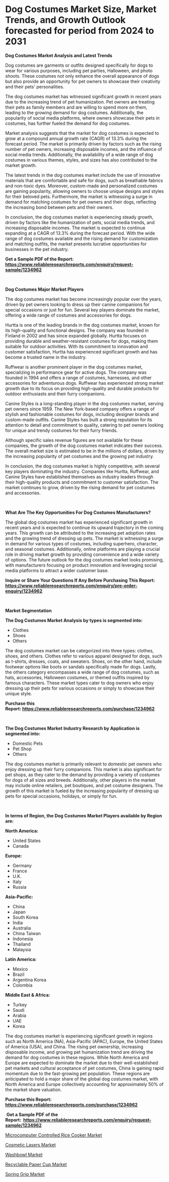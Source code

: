 <p><h1>Dog Costumes Market Size, Market Trends, and Growth Outlook forecasted for period from 2024 to 2031</h1></p><p><strong>Dog Costumes Market Analysis and Latest Trends</strong></p>
<p><p>Dog costumes are garments or outfits designed specifically for dogs to wear for various purposes, including pet parties, Halloween, and photo shoots. These costumes not only enhance the overall appearance of dogs but also provide an opportunity for pet owners to showcase their creativity and their pets' personalities.</p><p>The dog costumes market has witnessed significant growth in recent years due to the increasing trend of pet humanization. Pet owners are treating their pets as family members and are willing to spend more on them, leading to the growing demand for dog costumes. Additionally, the popularity of social media platforms, where owners showcase their pets in costumes, has further fueled the demand for dog costumes.</p><p>Market analysis suggests that the market for dog costumes is expected to grow at a compound annual growth rate (CAGR) of 13.3% during the forecast period. The market is primarily driven by factors such as the rising number of pet owners, increasing disposable incomes, and the influence of social media trends. Additionally, the availability of a wide range of dog costumes in various themes, styles, and sizes has also contributed to the market growth.</p><p>The latest trends in the dog costumes market include the use of innovative materials that are comfortable and safe for dogs, such as breathable fabrics and non-toxic dyes. Moreover, custom-made and personalized costumes are gaining popularity, allowing owners to choose unique designs and styles for their beloved pets. Furthermore, the market is witnessing a surge in demand for matching costumes for pet owners and their dogs, reflecting the increasing bond between pets and their owners.</p><p>In conclusion, the dog costumes market is experiencing steady growth, driven by factors like the humanization of pets, social media trends, and increasing disposable incomes. The market is expected to continue expanding at a CAGR of 13.3% during the forecast period. With the wide range of dog costumes available and the rising demand for customization and matching outfits, the market presents lucrative opportunities for businesses in the pet industry.</p></p>
<p><strong>Get a Sample PDF of the Report:&nbsp; <a href="https://www.reliableresearchreports.com/enquiry/request-sample/1234962">https://www.reliableresearchreports.com/enquiry/request-sample/1234962</a></strong></p>
<p>&nbsp;</p>
<p><strong>Dog Costumes Major Market Players</strong></p>
<p><p>The dog costumes market has become increasingly popular over the years, driven by pet owners looking to dress up their canine companions for special occasions or just for fun. Several key players dominate the market, offering a wide range of costumes and accessories for dogs.</p><p>Hurtta is one of the leading brands in the dog costumes market, known for its high-quality and functional designs. The company was founded in Finland in 2002 and has since expanded globally. Hurtta focuses on providing durable and weather-resistant costumes for dogs, making them suitable for outdoor activities. With its commitment to innovation and customer satisfaction, Hurtta has experienced significant growth and has become a trusted name in the industry.</p><p>Ruffwear is another prominent player in the dog costumes market, specializing in performance gear for active dogs. The company was founded in 1994 and offers a range of costumes, harnesses, and other accessories for adventurous dogs. Ruffwear has experienced strong market growth due to its focus on providing high-quality and durable products for outdoor enthusiasts and their furry companions.</p><p>Canine Styles is a long-standing player in the dog costumes market, serving pet owners since 1959. The New York-based company offers a range of stylish and fashionable costumes for dogs, including designer brands and custom-made outfits. Canine Styles has built a strong reputation for its attention to detail and commitment to quality, catering to pet owners looking for unique and trendy costumes for their furry friends.</p><p>Although specific sales revenue figures are not available for these companies, the growth of the dog costumes market indicates their success. The overall market size is estimated to be in the millions of dollars, driven by the increasing popularity of pet costumes and the growing pet industry.</p><p>In conclusion, the dog costumes market is highly competitive, with several key players dominating the industry. Companies like Hurtta, Ruffwear, and Canine Styles have established themselves as industry leaders through their high-quality products and commitment to customer satisfaction. The market continues to grow, driven by the rising demand for pet costumes and accessories.</p></p>
<p>&nbsp;</p>
<p><strong>What Are The Key Opportunities For Dog Costumes Manufacturers?</strong></p>
<p><p>The global dog costumes market has experienced significant growth in recent years and is expected to continue its upward trajectory in the coming years. This growth can be attributed to the increasing pet adoption rates and the growing trend of dressing up pets. The market is witnessing a surge in demand for various types of costumes, including superhero, character, and seasonal costumes. Additionally, online platforms are playing a crucial role in driving market growth by providing convenience and a wide variety of options. The future outlook for the dog costumes market looks promising, with manufacturers focusing on product innovation and leveraging social media platforms to attract a wider customer base.</p></p>
<p><strong>Inquire or Share Your Questions If Any Before Purchasing This Report: <a href="https://www.reliableresearchreports.com/enquiry/pre-order-enquiry/1234962">https://www.reliableresearchreports.com/enquiry/pre-order-enquiry/1234962</a></strong></p>
<p>&nbsp;</p>
<p><strong>Market Segmentation</strong></p>
<p><strong>The Dog Costumes Market Analysis by types is segmented into:</strong></p>
<p><ul><li>Clothes</li><li>Shoes</li><li>Others</li></ul></p>
<p><p>The dog costumes market can be categorized into three types: clothes, shoes, and others. Clothes refer to various apparel designed for dogs, such as t-shirts, dresses, coats, and sweaters. Shoes, on the other hand, include footwear options like boots or sandals specifically made for dogs. Lastly, the others category encompasses a wide range of dog costumes, such as hats, accessories, Halloween costumes, or themed outfits inspired by famous characters. These market types cater to dog owners who enjoy dressing up their pets for various occasions or simply to showcase their unique style.</p></p>
<p><strong>Purchase this Report:&nbsp;<a href="https://www.reliableresearchreports.com/purchase/1234962">https://www.reliableresearchreports.com/purchase/1234962</a></strong></p>
<p>&nbsp;</p>
<p><strong>The Dog Costumes Market Industry Research by Application is segmented into:</strong></p>
<p><ul><li>Domestic Pets</li><li>Pet Shop</li><li>Others</li></ul></p>
<p><p>The dog costumes market is primarily relevant to domestic pet owners who enjoy dressing up their furry companions. This market is also significant for pet shops, as they cater to the demand by providing a variety of costumes for dogs of all sizes and breeds. Additionally, other players in the market may include online retailers, pet boutiques, and pet costume designers. The growth of this market is fueled by the increasing popularity of dressing up pets for special occasions, holidays, or simply for fun.</p></p>
<p>&nbsp;</p>
<p><strong>In terms of Region, the Dog Costumes Market Players available by Region are:</strong></p>
<p>
    <p> <strong> North America: </strong>
        <ul>
            <li>United States</li>
            <li>Canada</li>
        </ul>
        </p> 
    <p> <strong> Europe: </strong>
        <ul>
            <li>Germany</li>
            <li>France</li>
            <li>U.K.</li>
            <li>Italy</li>
            <li>Russia</li>
        </ul>
        </p> 
    <p> <strong> Asia-Pacific: </strong>
        <ul>
            <li>China</li>
            <li>Japan</li>
            <li>South Korea</li>
            <li>India</li>
            <li>Australia</li>
            <li>China Taiwan</li>
            <li>Indonesia</li>
            <li>Thailand</li>
            <li>Malaysia</li>
        </ul>
        </p> 
    <p> <strong> Latin America: </strong>
        <ul>
            <li>Mexico</li>
            <li>Brazil</li>
            <li>Argentina Korea</li>
            <li>Colombia</li>
        </ul>
        </p> 
    <p> <strong> Middle East & Africa: </strong>
        <ul>
            <li>Turkey</li>
            <li>Saudi</li>
            <li>Arabia</li>
            <li>UAE</li>
            <li>Korea</li>
        </ul>
    </p>
    </p>
<p><p>The dog costumes market is experiencing significant growth in regions such as North America (NA), Asia-Pacific (APAC), Europe, the United States of America (USA), and China. The rising pet ownership, increasing disposable income, and growing pet humanization trend are driving the demand for dog costumes in these regions. While North America and Europe are expected to dominate the market due to their well-established pet markets and cultural acceptance of pet costumes, China is gaining rapid momentum due to the fast-growing pet population. These regions are anticipated to hold a major share of the global dog costumes market, with North America and Europe collectively accounting for approximately 50% of the market share valuation.</p></p>
<p><strong>Purchase this Report: <a href="https://www.reliableresearchreports.com/purchase/1234962">https://www.reliableresearchreports.com/purchase/1234962</a></strong></p>
<p>&nbsp;<strong>Get a Sample PDF of the Report:&nbsp;&nbsp;<a href="https://www.reliableresearchreports.com/enquiry/request-sample/1234962">https://www.reliableresearchreports.com/enquiry/request-sample/1234962</a></strong></p>
<p><strong></strong></p>
<p><p><a href="https://github.com/markusgodoy/Market-Research-Report-List-1/blob/main/microcomputer-controlled-rice-cooker-market.md">Microcomputer Controlled Rice Cooker Market</a></p><p><a href="https://github.com/julyju69/Market-Research-Report-List-1/blob/main/cosmetic-lasers-market.md">Cosmetic Lasers Market</a></p><p><a href="https://github.com/joannesouthgate/Market-Research-Report-List-1/blob/main/washbowl-market.md">Washbowl Market</a></p><p><a href="https://github.com/gaydyna/Market-Research-Report-List-1/blob/main/recyclable-paper-cup-market.md">Recyclable Paper Cup Market</a></p><p><a href="https://github.com/amonskiyk/Market-Research-Report-List-1/blob/main/spring-grip-market.md">Spring Grip Market</a></p></p>